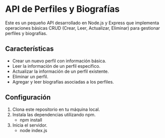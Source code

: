 # API de Perfiles y Biografías

Este es un pequeño API desarrollado en Node.js y Express que implementa operaciones básicas CRUD (Crear, Leer, Actualizar, Eliminar) para gestionar perfiles y biografías.

## Características

- Crear un nuevo perfil con información básica.
- Leer la información de un perfil específico.
- Actualizar la información de un perfil existente.
- Eliminar un perfil.
- Agregar y leer biografías asociadas a los perfiles.

## Configuración

1. Clona este repositorio en tu máquina local.
2. Instala las dependencias utilizando npm.
   - npm install
3. Inicia el servidor.
   - node index.js
